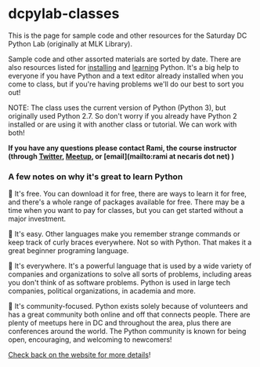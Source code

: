 # dcpylab-classes

This is the page for sample code and other resources for the Saturday DC Python Lab (originally at MLK Library).

Sample code and other assorted materials are sorted by date. There are also resources listed for [installing](http://dcpylab.github.io/installing.html) and [learning](http://dcpylab.github.io/learning.html) Python. It's a big help to everyone if you have Python and a text editor already installed when you come to class, but if you're having problems we'll do our best to sort you out!

NOTE: The class uses the current version of Python (Python 3), but originally used Python 2.7. So don't worry if you already have Python 2 installed or are using it with another class or tutorial. We can work with both!

**If you have any questions please contact Rami, the course instructor (through [Twitter](http://twitter.com/necaris), [Meetup](http://www.meetup.com/members/11745529/), or [email](mailto:rami at necaris dot net) )**

### A few notes on why it's great to learn Python

:snake: It's free. You can download it for free, there are ways to learn it for free, and there's a whole range of packages available for free. There may be a time when you want to pay for classes, but you can get started without a major investment.

:snake: It's easy. Other languages make you remember strange commands or keep track of curly braces everywhere. Not so with Python. That makes it a great beginner programing language.

:snake: It's everywhere. It's a powerful language that is used by a wide variety of companies and organizations to solve all sorts of problems, including areas you don't think of as software problems. Python is used in large tech companies, political organizations, in academia and more.

:snake: It's community-focused. Python exists solely because of volunteers and has a great community both online and off that connects people. There are plenty of meetups here in DC and throughout the area, plus there are conferences around the world. The Python community is known for being open, encouraging, and welcoming to newcomers!

[Check back on the website for more details](http://dcpylab.github.io)!
